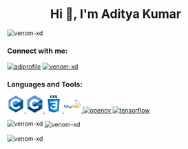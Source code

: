 <h1 align="center">Hi 👋, I'm Aditya Kumar</h1>
<p align="left"> <img src="https://komarev.com/ghpvc/?username=venom-xd&label=Profile%20views&color=0e75b6&style=flat" alt="venom-xd" /> </p>

<h3 align="left">Connect with me:</h3>

<p align="left">
<a href="https://linkedin.com/in/adiprofile" target="blank"><img align="center" src="https://raw.githubusercontent.com/rahuldkjain/github-profile-readme-generator/master/src/images/icons/Social/linked-in-alt.svg" alt="adiprofile" height="30" width="40" /></a>
<a href="https://www.leetcode.com/venom-xd" target="blank"><img align="center" src="https://raw.githubusercontent.com/rahuldkjain/github-profile-readme-generator/master/src/images/icons/Social/leet-code.svg" alt="venom-xd" height="30" width="40" /></a>
</p>

<h3 align="left">Languages and Tools:</h3>
<p align="left"> <a href="https://www.cprogramming.com/" target="_blank" rel="noreferrer"> <img src="https://raw.githubusercontent.com/devicons/devicon/master/icons/c/c-original.svg" alt="c" width="40" height="40"/> </a> <a href="https://www.w3schools.com/cpp/" target="_blank" rel="noreferrer"> <img src="https://raw.githubusercontent.com/devicons/devicon/master/icons/cplusplus/cplusplus-original.svg" alt="cplusplus" width="40" height="40"/> </a> <a href="https://www.w3schools.com/css/" target="_blank" rel="noreferrer"> <img src="https://raw.githubusercontent.com/devicons/devicon/master/icons/css3/css3-original-wordmark.svg" alt="css3" width="40" height="40"/> </a> <a href="https://www.mysql.com/" target="_blank" rel="noreferrer"> <img src="https://raw.githubusercontent.com/devicons/devicon/master/icons/mysql/mysql-original-wordmark.svg" alt="mysql" width="40" height="40"/> </a> <a href="https://opencv.org/" target="_blank" rel="noreferrer"> <img src="https://www.vectorlogo.zone/logos/opencv/opencv-icon.svg" alt="opencv" width="40" height="40"/> </a> <a href="https://www.tensorflow.org" target="_blank" rel="noreferrer"> <img src="https://www.vectorlogo.zone/logos/tensorflow/tensorflow-icon.svg" alt="tensorflow" width="40" height="40"/> </a> </p>

<p><img align="left" src="https://github-readme-stats.vercel.app/api/top-langs?username=venom-xd&show_icons=true&locale=en&layout=compact" alt="venom-xd" /></p>

<p>&nbsp;<img align="center" src="https://github-readme-stats.vercel.app/api?username=venom-xd&show_icons=true&locale=en" alt="venom-xd" /></p>

<p><img align="center" src="https://github-readme-streak-stats.herokuapp.com/?user=venom-xd&" alt="venom-xd" /></p>
